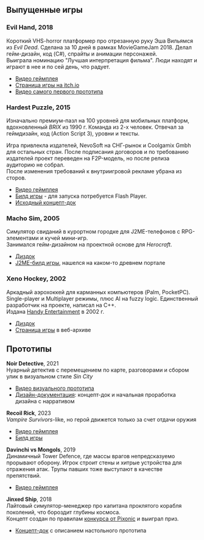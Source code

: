 ## Выпущенные игры
### Evil Hand, 2018
Короткий VHS-horror платформер про отрезанную руку Эша Вильямся из _Evil Dead_. Сделана за 10 дней в рамках MovieGameJam 2018.
Делал гейм-дизайн, код (C#), спрайты и анимации персонажей.  
Выиграла номинацию "Лучшая интерпретация фильма". Люди находят и играют в нее и по сей день, что радует.  

- [Видео геймплея](https://www.youtube.com/watch?v=k7jhd1hxsKU)
- [Страница игры на itch.io](https://ukiwuki.itch.io/evil-hand)
- [Видео самого первого прототипа](https://youtu.be/euwiMyuszzg)

### Hardest Puzzle, 2015
Изначально премиум-пазл на 100 уровней для мобильных платформ, вдохновленный _BRIX_ из 1990 г.
Команда из 2-х человек. Отвечал за геймдизайн, код (Action Script 3), уровни и тексты.

Игра привлекла издателей, NevoSoft на СНГ-рынок и Coolgamix Gmbh для остальных стран.
После подписания договоров и по требованию издателей проект переведен на F2P-модель, но после релиза аудиторию не собрал.  
После изменения требований к внутриигровой рекламе убрана из сторов.
- [Видео геймплея](https://www.youtube.com/watch?v=6kmXDssr48Y)
- [Билд игры](https://github.com/Ukiwuki/GameDesign/blob/main/HardestPuzzle-build.zip) - для запуска потребуется Flash Player.
- [Исходный концепт-док](https://docs.google.com/document/d/1JDlHB_X9sCGo8FHHFnur7gt_dJGtu7E0QgwV9eOtORs)

### Macho Sim, 2005
Симулятор свиданий в курортном городке для J2ME-телефонов с RPG-элементами и кучей мини-игр.  
Занимался гейм-дизайном на проектной основе для _Herocraft_.
- [Диздок](https://drive.google.com/file/d/1wfA7uipOdJJkvFKMmaVKub9XPAcM_nDg)
- [J2ME-билд игры](https://mobile.phoneky.com/games/?id=j4j43653), нашелся на каком-то древнем портале

### Xeno Hockey, 2002
Аркадный аэрохоккей для карманных компьютеров (Palm, PocketPC). Single-player и Multiplayer режимы, плюс AI на fuzzy logic.
Единственный разработчик на проекте, написал на С++.  
Издана [Handy Entertainment](https://www.ign.com/games/producer/handy-entertainment) в 2002 г.  

- [Диздок](https://github.com/Ukiwuki/GameDesign/blob/main/GDD%20-%20Xeno%20Hockey.pdf)
- [Страница игры](https://web.archive.org/web/20040804045335/http://www.handyent.com/xeno/) в веб-архиве
  
  
## Прототипы
__Noir Detective__, 2021  
Нуарный детектив с перемещением по карте, разговорами и сбором улик в визуальном стиле _Sin City_ 
- [Видео визуального прототипа](https://youtu.be/T0EZMNyelE4)
- [Дизайн-документация](https://1drv.ms/o/c/df93e6f473aa94d8/EmEiSKqSivNDtB_qZsUvPQUBkYzmpSBtLW6Q8PyDiCE2Hw?e=hHIK2q): концепт-док и начальная проработка дизайна с нарративом

__Recoil Rick__, 2023  
_Vampire Survivors_-like, но герой движется только за счет отдачи оружия  
- [Видео геймплея](https://youtu.be/cAnTP0ghLrM)
- [Билд игры](https://ukiwuki.itch.io/recoil-rick)

__Davinchi vs Mongols__, 2019  
Динамичный Tower Defence, где массы врагов непредсказуемо прорывают оборону.
Игрок строит стены и хитрые устройства для отражения атак. Трупы павших тоже выступают в качестве препятствий.
 - [Видео геймплея](https://youtu.be/seVGCgDb7-I)

__Jinxed Ship__, 2018  
Лайтовый симулятор-менеджер про капитана проклятого корабля поколений, что бороздит глубины космоса.  
Концепт создан по правилам [конкурса от Pixonic](https://vc.ru/id181238/44950-pixonic-final) и выиграл приз.
- [Концепт-док](https://github.com/Ukiwuki/GameDesign/blob/main/Jinxed%20Ship%20-%20Concept.pdf) c описанием настольного прототипа

